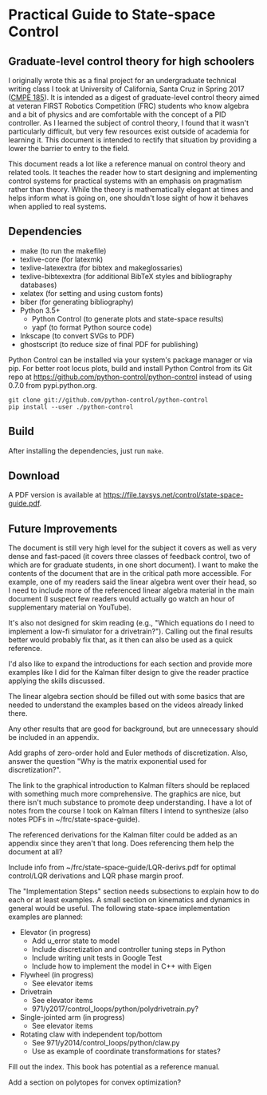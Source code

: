 # Practical Guide to State-space Control
## Graduate-level control theory for high schoolers

I originally wrote this as a final project for an undergraduate technical writing class I took at University of California, Santa Cruz in Spring 2017 ([CMPE 185](https://cmpe185-spring17-01.courses.soe.ucsc.edu/)). It is intended as a digest of graduate-level control theory aimed at veteran FIRST Robotics Competition (FRC) students who know algebra and a bit of physics and are comfortable with the concept of a PID controller. As I learned the subject of control theory, I found that it wasn't particularly difficult, but very few resources exist outside of academia for learning it. This document is intended to rectify that situation by providing a lower the barrier to entry to the field.

This document reads a lot like a reference manual on control theory and related tools. It teaches the reader how to start designing and implementing control systems for practical systems with an emphasis on pragmatism rather than theory. While the theory is mathematically elegant at times and helps inform what is going on, one shouldn't lose sight of how it behaves when applied to real systems.

## Dependencies

* make (to run the makefile)
* texlive-core (for latexmk)
* texlive-latexextra (for bibtex and makeglossaries)
* texlive-bibtexextra (for additional BibTeX styles and bibliography databases)
* xelatex (for setting and using custom fonts)
* biber (for generating bibliography)
* Python 3.5+
  * Python Control (to generate plots and state-space results)
  * yapf (to format Python source code)
* Inkscape (to convert SVGs to PDF)
* ghostscript (to reduce size of final PDF for publishing)

Python Control can be installed via your system's package manager or via pip. For better root locus plots, build and install Python Control from its Git repo at https://github.com/python-control/python-control instead of using 0.7.0 from pypi.python.org.

```
git clone git://github.com/python-control/python-control
pip install --user ./python-control
```

## Build

After installing the dependencies, just run `make`.

## Download

A PDF version is available at https://file.tavsys.net/control/state-space-guide.pdf.

## Future Improvements

The document is still very high level for the subject it covers as well as very dense and fast-paced (it covers three classes of feedback control, two of which are for graduate students, in one short document). I want to make the contents of the document that are in the critical path more accessible. For example, one of my readers said the linear algebra went over their head, so I need to include more of the referenced linear algebra material in the main document (I suspect few readers would actually go watch an hour of supplementary material on YouTube).

It's also not designed for skim reading (e.g., "Which equations do I need to implement a low-fi simulator for a drivetrain?"). Calling out the final results better would probably fix that, as it then can also be used as a quick reference.

I'd also like to expand the introductions for each section and provide more examples like I did for the Kalman filter design to give the reader practice applying the skills discussed.

The linear algebra section should be filled out with some basics that are needed
to understand the examples based on the videos already linked there.

Any other results that are good for background, but are unnecessary should be included in an appendix.

Add graphs of zero-order hold and Euler methods of discretization. Also, answer
the question "Why is the matrix exponential used for discretization?".

The link to the graphical introduction to Kalman filters should be replaced with something much more comprehensive. The graphics are nice, but there isn't much substance to promote deep understanding. I have a lot of notes from the course I took on Kalman filters I intend to synthesize (also notes PDFs in ~/frc/state-space-guide).

The referenced derivations for the Kalman filter could be added as an appendix since they aren't that long. Does referencing them help the document at all?

Include info from ~/frc/state-space-guide/LQR-derivs.pdf for optimal control/LQR derivations and LQR phase margin proof.

The "Implementation Steps" section needs subsections to explain how to do each or at least examples. A small section on kinematics and dynamics in general would be useful. The following state-space implementation examples are planned:

* Elevator (in progress)
  * Add u_error state to model
  * Include discretization and controller tuning steps in Python
  * Include writing unit tests in Google Test
  * Include how to implement the model in C++ with Eigen
* Flywheel (in progress)
  * See elevator items
* Drivetrain
  * See elevator items
  * 971/y2017/control_loops/python/polydrivetrain.py?
* Single-jointed arm (in progress)
  * See elevator items
* Rotating claw with independent top/bottom
  * See 971/y2014/control_loops/python/claw.py
  * Use as example of coordinate transformations for states?

Fill out the index. This book has potential as a reference manual.

Add a section on polytopes for convex optimization?
